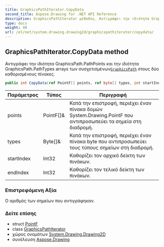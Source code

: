 ```yaml
---
title: GraphicsPathIterator.CopyData
second_title: Aspose.Drawing for .NET API Reference
description: GraphicsPathIterator μέθοδος. Αντιγράφει την ιδιότητα GraphicsPath.PathPoints και την ιδιότητα GraphicsPath.PathTypes arrays των συσχετισμένωνGraphicsPath στους δύο καθορισμένους πίνακες.
type: docs
weight: 40
url: /el/net/system.drawing.drawing2d/graphicspathiterator/copydata/
---
```

## GraphicsPathIterator.CopyData method

Αντιγράφει την ιδιότητα GraphicsPath.PathPoints και την ιδιότητα GraphicsPath.PathTypes arrays των συσχετισμένων[`GraphicsPath`](../../graphicspath/) στους δύο καθορισμένους πίνακες.

```csharp
public int CopyData(ref PointF[] points, ref byte[] types, int startIndex, int endIndex)
```

| Παράμετρος | Τύπος | Περιγραφή |
| --- | --- | --- |
| points | PointF[]& | Κατά την επιστροφή, περιέχει έναν πίνακα δομών System.Drawing.PointF που αντιπροσωπεύει τα σημεία στη διαδρομή. |
| types | Byte[]& | Κατά την επιστροφή, περιέχει έναν πίνακα byte που αντιπροσωπεύει τους τύπους σημείων στη διαδρομή. |
| startIndex | Int32 | Καθορίζει τον αρχικό δείκτη των πινάκων. |
| endIndex | Int32 | Καθορίζει τον τελικό δείκτη των πινάκων. |

### Επιστρεφόμενη Αξία

Ο αριθμός των σημείων που αντιγράφηκαν.

### Δείτε επίσης

* struct [PointF](../../../system.drawing/pointf/)
* class [GraphicsPathIterator](../)
* χώρος ονομάτων [System.Drawing.Drawing2D](../../graphicspathiterator/)
* συνέλευση [Aspose.Drawing](../../../)


